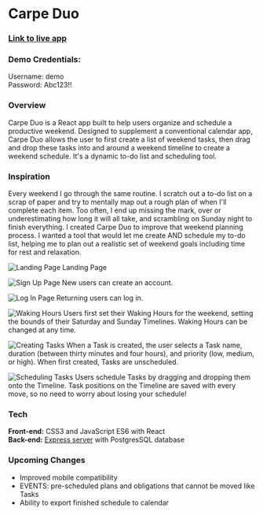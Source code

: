 # Carpe Duo

### [Link to live app](https://carpeduo.scottcolemanwilliams.now.sh/)
### Demo Credentials:
Username: demo  
Password: Abc123!!

### Overview
Carpe Duo is a React app built to help users organize and schedule a productive weekend.  Designed to supplement a conventional calendar app, Carpe Duo allows the user to first create a list of weekend tasks, then drag and drop these tasks into and around a weekend timeline to create a weekend schedule.  It's a dynamic to-do list and scheduling tool.

### Inspiration
Every weekend I go through the same routine. I scratch out a to-do list on a scrap of paper and try to mentally map out a rough plan of when I'll complete each item.  Too often, I end up missing the mark, over or underestimating how long it will all take, and scrambling on Sunday night to finish everything.  I created Carpe Duo to improve that weekend planning process.  I wanted a tool that would let me create AND schedule my to-do list, helping me to plan out a realistic set of weekend goals including time for rest and relaxation.

![Landing Page](https://i.imgur.com/G2gy73K.png)
Landing Page

![Sign Up Page](https://i.imgur.com/PjTICMM.png)
New users can create an account.

![Log In Page](https://i.imgur.com/j4dR5bo.png)
Returning users can log in.

![Waking Hours](https://i.imgur.com/Jxi09KD.png)
Users first set their Waking Hours for the weekend, setting the bounds of their Saturday and Sunday Timelines.  Waking Hours can be changed at any time.

![Creating Tasks](https://i.imgur.com/xNmYE9q.png)
When a Task is created, the user selects a Task name, duration (between thirty minutes and four hours), and priority (low, medium, or high).  When first created, Tasks are unscheduled.

![Scheduling Tasks](https://i.imgur.com/AWc24sN.png)
Users schedule Tasks by dragging and dropping them onto the Timeline.  Task positions on the Timeline are saved with every move, so no need to worry about losing your schedule!

### Tech
  **Front-end:** CSS3 and JavaScript ES6 with React  
  **Back-end:** [Express server](https://github.com/ollk/carpe-duo-server) with PostgresSQL database

### Upcoming Changes
* Improved mobile compatibility 
* EVENTS: pre-scheduled plans and obligations that cannot be moved like Tasks
* Ability to export finished schedule to calendar
